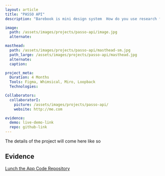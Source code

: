 ```yaml
---
layout: article
title: "PASSO API"
description: "Barebook is mini design system  How do you use research findings to make it easy for people to quickly know how much to pay when travelling"

image:
  path: /assets/images/projects/passo-api/image.jpg
  alternate:

masthead:
  path: /assets/images/projects/passo-api/masthead-sm.jpg
  path_large: /assets/images/projects/passo-api/masthead.jpg
  alternate:
  caption:

project_meta:
  Duration: 4 Months
  Tools: Figma, Whimsical, Miro, Loopback
  Technologies: 

Collaborators:
  collaboratorI:
    picture: /assets/images/projects/passo-api/
    website: http://me.com

evidence:
  demo: live-demo-link
  repo: github-link
---
```


The details of the project will come here like so



<h2>
  Evidence
</h2>

<div class="ut-dp-inline ut-gap-top-size-small">
  <a href="{{ page.evidence.demo }}" class="cp-button cp-button--secondary">
    Lunch the App
  </a>
  <a href="{{ page.evidence.repo }}" class="cp-button cp-button--secondary">
    Code Repository
  </a>
</div>